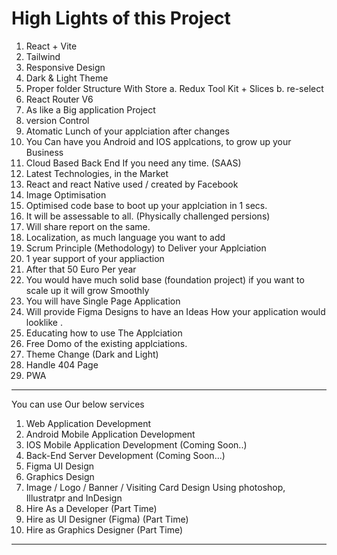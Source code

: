 # High Lights of this Project

1. React + Vite
2. Tailwind
3. Responsive Design
4. Dark & Light Theme
5. Proper folder Structure With Store
   a. Redux Tool Kit + Slices
   b. re-select
6. React Router V6
7. As like a Big application Project
8. version Control
9. Atomatic Lunch of your applciation after changes
10. You Can have you Android and IOS applcations, to grow up your Business
11. Cloud Based Back End If you need any time. (SAAS)
12. Latest Technologies, in the Market
13. React and react Native used / created by Facebook
14. Image Optimisation
15. Optimised code base to boot up your applciation in 1 secs.
16. It will be assessable to all. (Physically challenged persions)
17. Will share report on the same.
18. Localization, as much language you want to add
19. Scrum Principle (Methodology) to Deliver your Applciation
20. 1 year support of your appliaction
21. After that 50 Euro Per year
22. You would have much solid base (foundation project) if you want to scale up it will grow Smoothly
23. You will have Single Page Application
24. Will provide Figma Designs to have an Ideas How your application would looklike .
25. Educating how to use The Applciation
26. Free Domo of the existing applciations.
27. Theme Change (Dark and Light)
28. Handle 404 Page
29. PWA

---

You can use Our below services

1. Web Application Development
2. Android Mobile Application Development
3. IOS Mobile Application Development (Coming Soon..)
4. Back-End Server Development (Coming Soon...)
5. Figma UI Design
6. Graphics Design
7. Image / Logo / Banner / Visiting Card Design Using photoshop, Illustratpr and InDesign
8. Hire As a Developer (Part Time)
9. Hire as UI Designer (Figma) (Part Time)
10. Hire as Graphics Designer (Part Time)

---
